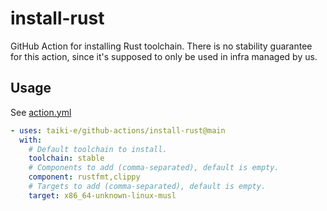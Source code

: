 # install-rust

GitHub Action for installing Rust toolchain.
There is no stability guarantee for this action, since it's supposed to only be
used in infra managed by us.

## Usage

See [action.yml](action.yml)

```yaml
- uses: taiki-e/github-actions/install-rust@main
  with:
    # Default toolchain to install.
    toolchain: stable
    # Components to add (comma-separated), default is empty.
    component: rustfmt,clippy
    # Targets to add (comma-separated), default is empty.
    target: x86_64-unknown-linux-musl
```
